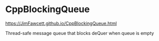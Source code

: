 # CppBlockingQueue

https://JimFawcett.github.io/CppBlockingQueue.html 

Thread-safe message queue that blocks deQuer when queue is empty
